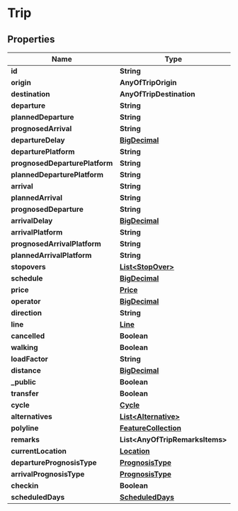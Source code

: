 # Trip

## Properties
Name | Type | Description | Notes
------------ | ------------- | ------------- | -------------
**id** | **String** |  |  [optional]
**origin** | **AnyOfTripOrigin** |  |  [optional]
**destination** | **AnyOfTripDestination** |  |  [optional]
**departure** | **String** |  |  [optional]
**plannedDeparture** | **String** |  |  [optional]
**prognosedArrival** | **String** |  |  [optional]
**departureDelay** | [**BigDecimal**](BigDecimal.md) |  |  [optional]
**departurePlatform** | **String** |  |  [optional]
**prognosedDeparturePlatform** | **String** |  |  [optional]
**plannedDeparturePlatform** | **String** |  |  [optional]
**arrival** | **String** |  |  [optional]
**plannedArrival** | **String** |  |  [optional]
**prognosedDeparture** | **String** |  |  [optional]
**arrivalDelay** | [**BigDecimal**](BigDecimal.md) |  |  [optional]
**arrivalPlatform** | **String** |  |  [optional]
**prognosedArrivalPlatform** | **String** |  |  [optional]
**plannedArrivalPlatform** | **String** |  |  [optional]
**stopovers** | [**List&lt;StopOver&gt;**](StopOver.md) |  |  [optional]
**schedule** | [**BigDecimal**](BigDecimal.md) |  |  [optional]
**price** | [**Price**](Price.md) |  |  [optional]
**operator** | [**BigDecimal**](BigDecimal.md) |  |  [optional]
**direction** | **String** |  |  [optional]
**line** | [**Line**](Line.md) |  |  [optional]
**cancelled** | **Boolean** |  |  [optional]
**walking** | **Boolean** |  |  [optional]
**loadFactor** | **String** |  |  [optional]
**distance** | [**BigDecimal**](BigDecimal.md) |  |  [optional]
**_public** | **Boolean** |  |  [optional]
**transfer** | **Boolean** |  |  [optional]
**cycle** | [**Cycle**](Cycle.md) |  |  [optional]
**alternatives** | [**List&lt;Alternative&gt;**](Alternative.md) |  |  [optional]
**polyline** | [**FeatureCollection**](FeatureCollection.md) |  |  [optional]
**remarks** | **List&lt;AnyOfTripRemarksItems&gt;** |  |  [optional]
**currentLocation** | [**Location**](Location.md) |  |  [optional]
**departurePrognosisType** | [**PrognosisType**](PrognosisType.md) |  |  [optional]
**arrivalPrognosisType** | [**PrognosisType**](PrognosisType.md) |  |  [optional]
**checkin** | **Boolean** |  |  [optional]
**scheduledDays** | [**ScheduledDays**](ScheduledDays.md) |  |  [optional]
